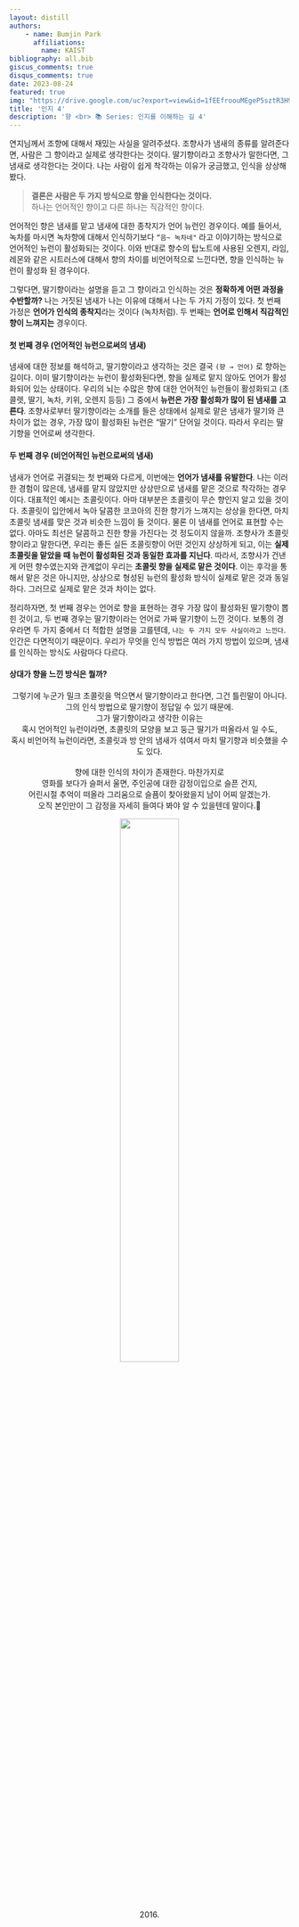 ```yaml
---
layout: distill
authors: 
    - name: Bumjin Park
      affiliations:
        name: KAIST
bibliography: all.bib
giscus_comments: true
disqus_comments: true
date: 2023-08-24
featured: true
img: "https://drive.google.com/uc?export=view&id=1fEEfroouMEgeP5sztR3H9fuA5kEM9xuL"
title: '인지 4'
description: '향 <br> 📚 Series: 인지를 이해하는 길 4' 
---
```


연지님께서 조향에 대해서 재밌는 사실을 알려주셨다. 
조향사가 냄새의 종류를 알려준다면, 사람은 그 향이라고 실제로 생각한다는 것이다. 
딸기향이라고 조향사가 말한다면, 그 냄새로 생각한다는 것이다. 나는 사람이 쉽게 착각하는 이유가 궁금했고, 
인식을 상상해봤다. 

> **결론은 사람은 두 가지 방식으로 향을 인식한다는 것이다.** <br> 하나는 언어적인 향이고 다른 하나는 직감적인 향이다. 

언어적인 향은 냄새를 맡고 냄새에 대한 종착지가 언어 뉴런인 경우이다. 
예를 들어서, 녹차를 마시면 녹차향에 대해서 인식하기보다 `“음~ 녹차네"` 라고 이야기하는 방식으로 언어적인 뉴런이 활성화되는 것이다. 
이와 반대로 향수의 탑노트에 사용된 오렌지, 라임, 레몬와 같은 시트러스에 대해서 향의 차이를 비언어적으로 느낀다면, 향을 인식하는 뉴런이 활성화 된 경우이다.  

그렇다면, 딸기향이라는 설명을 듣고 그 향이라고 인식하는 것은 **정확하게 어떤 과정을 수반할까?** 
나는 거짓된 냄새가 나는 이유에 대해서 나는 두 가지 가정이 있다. 첫 번째 가정은 **언어가 인식의 종착지**라는 것이다 (녹차처럼). 두 번째는 **언어로 인해서 직감적인 향이 느껴지는** 경우이다. 

#### 첫 번째 경우 (언어적인 뉴런으로써의 냄새) 

냄새에 대한 정보를 해석하고, 딸기향이라고 생각하는 것은 결국 `(향 → 언어)` 로 향하는 길이다. 이미 딸기향이라는 뉴런이 활성화된다면, 향을 실제로 맡지 않아도 언어가 활성화되어 있는 상태이다. 우리의 뇌는 수많은 향에 대한 언어적인 뉴런들이 활성화되고 (초콜렛, 딸기, 녹차, 키위, 오렌지 등등) 그 중에서 **뉴런은 가장 활성화가 많이 된 냄새를 고른다**. 조향사로부터 딸기향이라는 소개를 들은 상태에서 실제로 맡은 냄새가 딸기와 큰 차이가 없는 경우, 가장 많이 활성화된 뉴런은 “딸기” 단어일 것이다. 따라서 우리는 딸기향을 언어로써 생각한다. 

#### 두 번째 경우 (비언어적인 뉴런으로써의 냄새)

냄새가 언어로 귀결되는 첫 번째와 다르게, 이번에는 **언어가 냄새를 유발한다**. 나는 이러한 경험이 많은데, 냄새를 맡지 않았지만 상상만으로 냄새를 맡은 것으로 착각하는 경우이다. 대표적인 예시는 초콜릿이다. 아마 대부분은 초콜릿이 무슨 향인지 알고 있을 것이다. 초콜릿이 입안에서 녹아 달콤한 코코아의 진한 향기가 느껴지는 상상을 한다면, 마치 초콜릿 냄새를 맞은 것과 비슷한 느낌이 들 것이다. 물론 이 냄새를 언어로 표현할 수는 없다. 아마도 최선은 달콤하고 진한 향을 가진다는 것 정도이지 않을까. 조향사가 초콜릿 향이라고 말한다면, 우리는 좋든 실든 초콜릿향이 어떤 것인지 상상하게 되고, 이는 **실제 초콜릿을 맡았을 때 뉴런이 활성화된 것과 동일한 효과를 지닌다**. 따라서, 조향사가 건낸 게 어떤 향수였는지와 관계없이 우리는 **초콜릿 향을 실제로 맡은 것이다**. 
이는 후각을 통해서 맡은 것은 아니지만, 상상으로 형성된 뉴런의 활성화 방식이 실제로 맡은 것과 동일하다. 그러므로 실제로 맡은 것과 차이는 없다. 

정리하자면, 첫 번째 경우는 언어로 향을 표현하는 경우 가장 많이 활성화된 딸기향이 뽑힌 것이고, 두 번째 경우는 딸기향이라는 언어로 가짜 딸기향이 느낀 것이다. 
보통의 경우라면 두 가지 중에서 더 적합한 설명을 고를텐데, `나는 두 가지 모두 사실이라고 느낀다`. 인간은 다면적이기 때문이다. 우리가 무엇을 인식 방법은 여러 가지 방법이 있으며, 냄새를 인식하는 방식도 사람마다 다르다. 

#### 상대가 향을 느낀 방식은 뭘까?

<center>
<p markdown="1">
그렇기에 누군가 밀크 초콜릿을 먹으면서 딸기향이라고 한다면, 그건 틀린말이 아니다.  <br>
그의 인식 방법으로 딸기향이 정답일 수 있기 때문에.  
 <br>
그가 딸기향이라고 생각한 이유는  <br>
혹시 언어적인 뉴런이라면, 초콜릿의 모양을 보고 둥근 딸기가 떠올라서 일 수도, <br>
혹시 비언어적 뉴런이라면, 초콜릿과 방 안의 냄새가 섞여서 마치 딸기향과 비슷했을 수도 있다. <br>
<br>
향에 대한 인식의 차이가 존재한다. 마찬가지로 <br>
영화를 보다가 슬퍼서 울면, 주인공에 대한  감정이입으로 슬픈 건지, <br> 어린시절 추억이 떠올라 그리움으로 슬픔이 찾아왔을지 남이 어찌 알겠는가. <br> 오직 본인만이 그 감정을 자세히 들여다 봐야 알 수 있을텐데 말이다.👀 <br>
</p>
</center>

<center>
<figure style="margin-bottom:0.5rem;">
<img src="https://drive.google.com/uc?export=view&id=1uHxz51b9DXNXOka_oytLMMzNQKlCq5D3" style='width:50%'>
</figure>
<figcaption>
2016.  
</figcaption>
</center>
